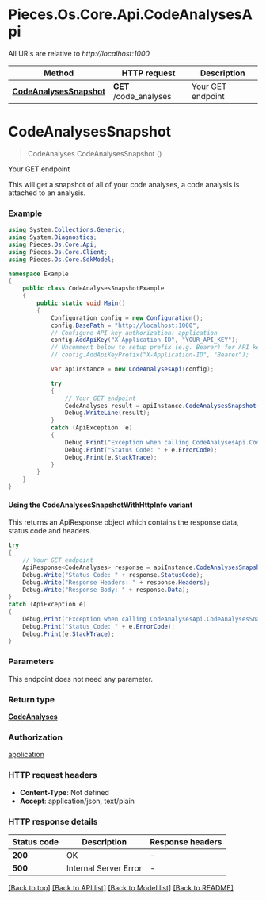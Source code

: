 # Pieces.Os.Core.Api.CodeAnalysesApi

All URIs are relative to *http://localhost:1000*

| Method | HTTP request | Description |
|--------|--------------|-------------|
| [**CodeAnalysesSnapshot**](CodeAnalysesApi.md#codeanalysessnapshot) | **GET** /code_analyses | Your GET endpoint |

<a id="codeanalysessnapshot"></a>
# **CodeAnalysesSnapshot**
> CodeAnalyses CodeAnalysesSnapshot ()

Your GET endpoint

This will get a snapshot of all of your code analyses, a code analysis is attached to an analysis.

### Example
```csharp
using System.Collections.Generic;
using System.Diagnostics;
using Pieces.Os.Core.Api;
using Pieces.Os.Core.Client;
using Pieces.Os.Core.SdkModel;

namespace Example
{
    public class CodeAnalysesSnapshotExample
    {
        public static void Main()
        {
            Configuration config = new Configuration();
            config.BasePath = "http://localhost:1000";
            // Configure API key authorization: application
            config.AddApiKey("X-Application-ID", "YOUR_API_KEY");
            // Uncomment below to setup prefix (e.g. Bearer) for API key, if needed
            // config.AddApiKeyPrefix("X-Application-ID", "Bearer");

            var apiInstance = new CodeAnalysesApi(config);

            try
            {
                // Your GET endpoint
                CodeAnalyses result = apiInstance.CodeAnalysesSnapshot();
                Debug.WriteLine(result);
            }
            catch (ApiException  e)
            {
                Debug.Print("Exception when calling CodeAnalysesApi.CodeAnalysesSnapshot: " + e.Message);
                Debug.Print("Status Code: " + e.ErrorCode);
                Debug.Print(e.StackTrace);
            }
        }
    }
}
```

#### Using the CodeAnalysesSnapshotWithHttpInfo variant
This returns an ApiResponse object which contains the response data, status code and headers.

```csharp
try
{
    // Your GET endpoint
    ApiResponse<CodeAnalyses> response = apiInstance.CodeAnalysesSnapshotWithHttpInfo();
    Debug.Write("Status Code: " + response.StatusCode);
    Debug.Write("Response Headers: " + response.Headers);
    Debug.Write("Response Body: " + response.Data);
}
catch (ApiException e)
{
    Debug.Print("Exception when calling CodeAnalysesApi.CodeAnalysesSnapshotWithHttpInfo: " + e.Message);
    Debug.Print("Status Code: " + e.ErrorCode);
    Debug.Print(e.StackTrace);
}
```

### Parameters
This endpoint does not need any parameter.
### Return type

[**CodeAnalyses**](CodeAnalyses.md)

### Authorization

[application](../README.md#application)

### HTTP request headers

 - **Content-Type**: Not defined
 - **Accept**: application/json, text/plain


### HTTP response details
| Status code | Description | Response headers |
|-------------|-------------|------------------|
| **200** | OK |  -  |
| **500** | Internal Server Error |  -  |

[[Back to top]](#) [[Back to API list]](../README.md#documentation-for-api-endpoints) [[Back to Model list]](../README.md#documentation-for-models) [[Back to README]](../README.md)

